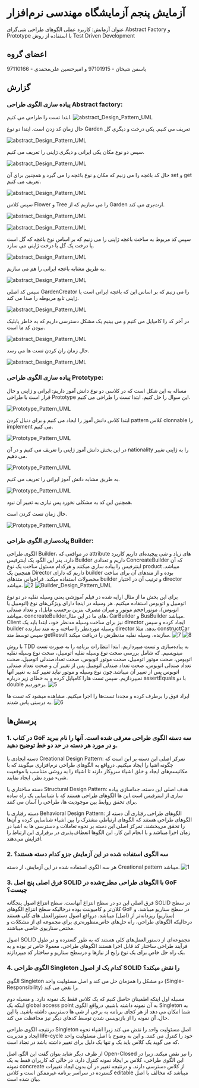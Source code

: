 <div dir=”rtl”>
 
 # آزمایش پنجم آزمایشگاه مهندسی نرم‌افزار
عنوان آزمایش:
کاربرد عملی الگوهای طراحی شی‌گرای Abstract Factory و Prototype با استفاده از روش Test Driven Development
 
 ## اعضای گروه
 یاسمن شیخان - 97101915 و امیرحسین علی‌محمدی - 97110166
 
 
## گزارش
  
### پیاده سازی الگوی طراحی Abstract factory:
ابتدا تست را طراحی می کنیم.
![abstract_Design_Pattern_UML](https://github.com/yasmansh/SE_LAB/blob/main/Exp5/Part1%20-%20Abstract%20Factory/Pics/Capture11.JPG)

حال زمان کد زدن است. ایتدا دو نوع Garden تعریف می کنیم. یکی درخت و دیگری گل

![abstract_Design_Pattern_UML](https://github.com/yasmansh/SE_LAB/blob/main/Exp5/Part1%20-%20Abstract%20Factory/Pics/Capture03.JPG)

سپس دو نوع مکان یکی ایرانی و دیگری ژاپنی را تعریف می کنیم.

![abstract_Design_Pattern_UML](https://github.com/yasmansh/SE_LAB/blob/main/Exp5/Part1%20-%20Abstract%20Factory/Pics/Capture04.JPG)

حال کد باغچه را می زنیم که مکان و نوع باغچه را می گیرد و همچنین برای آن set و get تعریف می کنیم.

![abstract_Design_Pattern_UML](https://github.com/yasmansh/SE_LAB/blob/main/Exp5/Part1%20-%20Abstract%20Factory/Pics/Capture08.JPG)

سپس کلاس Flower و Tree را می سازیم که از Garden ارث‌بری می کند.

![abstract_Design_Pattern_UML](https://github.com/yasmansh/SE_LAB/blob/main/Exp5/Part1%20-%20Abstract%20Factory/Pics/Capture09.JPG)

![abstract_Design_Pattern_UML](https://github.com/yasmansh/SE_LAB/blob/main/Exp5/Part1%20-%20Abstract%20Factory/Pics/Capture10.JPG)

سپس کد مربوط به ساخت باغچه ژاپنی را می زنیم که بر اساس نوع باغچه که گل است یا درخت یک گل یا درخت ژاپنی می سازد.

![abstract_Design_Pattern_UML](https://github.com/yasmansh/SE_LAB/blob/main/Exp5/Part1%20-%20Abstract%20Factory/Pics/Capture05.JPG)

به طریق مشابه باغچه ایرانی را هم می سازیم.

![abstract_Design_Pattern_UML](https://github.com/yasmansh/SE_LAB/blob/main/Exp5/Part1%20-%20Abstract%20Factory/Pics/Capture06.JPG)

سپس کد اصلی GardenCreator را می زنیم که بر اساس این که باغچه ایرانی است یا ژاپنی تابع مربوطه را صدا می کند.

![abstract_Design_Pattern_UML](https://github.com/yasmansh/SE_LAB/blob/main/Exp5/Part1%20-%20Abstract%20Factory/Pics/Capture07.JPG)

در آخر کد را کامپایل می کنیم و می بینیم یک مشکل دسترسی داریم که به خاطر پابلیک نبودن کد ما است.

![abstract_Design_Pattern_UML](https://github.com/yasmansh/SE_LAB/blob/main/Exp5/Part1%20-%20Abstract%20Factory/Pics/Capture01.JPG)

حال زمان ران کردن تست ها می رسد.

![abstract_Design_Pattern_UML](https://github.com/yasmansh/SE_LAB/blob/main/Exp5/Part1%20-%20Abstract%20Factory/Pics/Capture12.JPG)

 
 ### پیاده سازی الگوی طراحی Prototype: 
 
 مساله به این شکل است که در کلاسی دو نوع دانش آموز داریم: ایرانی و ژاپنی و حال قرار است با طراحی Prototype این سوال را حل کنیم.
 ابتدا تست را طراحی می کنیم.
 
 ![Prototype_Pattern_UML](https://github.com/yasmansh/SE_LAB/blob/main/Exp5/Part2%20-%20Prototype/Pics/Capture05.JPG)
 
 ابتدا کلاس دانش آموز را ایجاد می کنیم و برای دنبال کردن pattern کلاس clonnable را implement می کنیم.
 
 ![Prototype_Pattern_UML](https://github.com/yasmansh/SE_LAB/blob/main/Exp5/Part2%20-%20Prototype/Pics/Capture02.JPG)
 
 در این بخش دانش آموز ژاپنی را تعریف می کنیم و در آن nationality را به ژاپنی تغییر می دهیم.
 
 ![Prototype_Pattern_UML](https://github.com/yasmansh/SE_LAB/blob/main/Exp5/Part2%20-%20Prototype/Pics/Capture03.JPG)
 
 به طریق مشابه دانش آموز ایرانی را تعریف می کنیم.
 
 ![Prototype_Pattern_UML](https://github.com/yasmansh/SE_LAB/blob/main/Exp5/Part2%20-%20Prototype/Pics/Capture04.JPG)
 
 همچنین این کد به مشکلی نخورد پس نیازی به تغییر آن نبود.
 
 حال زمان تست کردن است.
 
 ![Prototype_Pattern_UML](https://github.com/yasmansh/SE_LAB/blob/main/Exp5/Part2%20-%20Prototype/Pics/Capture06.JPG)
 

  ### پیاده‌سازی الگوی طراحی Builder:
الگوی طراحی Builder، در مواقعی که attribute های زیاد و شی پیچیده‌ای داریم  کاربرد دارد.
یدر این الگو، یک  اینترفیس Builder داریم و تعدادی ConcreateBuilder که آن اینترفیس را پیاده سازی میکنند و هرکدام مسئول ساخت یک نوع product میباشد. همچنین یک Director داریم که دارای builder بوده و از متدهای آن برای ساخت محصولات استفاده میکند. فراخوانی متدهای builder و ترتیب آن در اختیار director میباشد.
![2](https://user-images.githubusercontent.com/45336465/206543652-8f7c7b14-ac8a-4ed4-8731-1c131349a950.png)
![Builder_Design_Pattern_UML](https://user-images.githubusercontent.com/45336465/206544038-6a96dbfa-e40c-4caf-a926-168d5cf87964.jpg)

  
برای این بخش ما از مثال ارایه شده در فیلم آموزشی یعنی وسیله نقلیه در دو نوع اتومبیل و اتوبوس استفاده میکنیم.
هر وسیله در اینجا دارای ویژگی‌های نوع (اتومبیل یا اتوبوس)، موتور(حجم موتور و میزان مصرف بنزین برحسب مایل)، و تعداد صندلی میباشد.
 concreateBuilderهای ما در این مثال، CarBuilder و BusBuilder میباشد.
 Client نیز برای ساخت وسیله مدنظر خود، ابتدا باید یک director ایجاد کرده و سپس builder وسیله موردنظر را ساخته و به  متد سازنده director بدهد. مثلا constructCar
 سپس توسط متد getResult سازنده، وسیله نقلیه مدنظرش را دریافت میکند.
 ![7](https://user-images.githubusercontent.com/45336465/206543876-300d3759-b3a5-4cc5-bbd9-4c8b63154e68.png)
![8](https://user-images.githubusercontent.com/45336465/206543945-b4b1a809-3543-4c29-adf6-df4ec90805b4.png)

  
 با روش TDD به پیاده‌سازی و تست میپردازیم.
 ابتدا انتظارات برنامه را به صورت تست مینویسیم. که شامل بررسی صحت نوع وسیله نقلیه اتومبیل، صحت نوع وسیله نقلیه اتوبوس، صحت موتور اتومبیل، صحت موتور اتوبوس، صحت تعدادصندلی اتومبیل، صحت تعداد صندلی اتوبوس، صحت تعداد صندلی اتومبیل پس از تغییر آن و صحت تعداد صندلی اتوبوس پس از تغییر آن میباشد.چون نوع وسیله و موتور نباید تغییر کند به تغییر آنها نمیپردازیم.
 سپس تست هارا کامپایل کرده و به خطای زیر درباره assertEquals با دو double برخوردیم.
![5](https://user-images.githubusercontent.com/45336465/206543734-1ed715a9-6186-4dc5-bc12-6c15af5a639a.png)

  ایراد فوق را برطرف کرده و مجددا تست‌ها را اجرا میکنیم. مشاهده میشود که تست ها به درستی پاس شدند.
![6](https://user-images.githubusercontent.com/45336465/206543804-6c5314cb-c4f2-498d-9a62-83ed23ba580f.png)


 ## پرسش‌ها
 ### 1. در کتاب GoF سه دسته الگوی طراحی معرفی شده است. آنها را نام ببرید و در مورد هر دسته در حد دو خط توضیح دهید.
 دسته ایجادی یا   Creational Design Pattern:
تمرکز اصلی این دسته بر این است که  چگونه اشیا را ایجاد میکنیم.
درواقع به الگوهای طراحی نرم‌افزاری میگویند که با مکانیسم‌های ایجاد و خلق اشیاء سروکار دارند تا اشیاء را به روشی متناسب با موقعیت شیء مورد نظر، ایجاد نمایند.

 دسته ساختاری یا Structural Design Pattern:
هدف اصلی این دسته، جداسازی پیاده سازی از اینترفیس است.این ها الگوهای طراحی هستند که با شناسایی یک راه ساده برای تحقق روابط بین موجودیت ها، طراحی را آسان می کنند.

 دسته رفتاری یا Behavioral Design Pattern:
الگوهای طراحی رفتاری آن دسته از الگوهای طراحی هستند که الگوهای ارتباطی مشترک را بین اشیاء شناسایی کرده و آن‌ها را تحقق می‌بخشند. تمرکز اصلی  این دسته بر نحوه تعاملات و  دسترسی ها به اشیا در زمان اجرا میباشد و با انجام این کار، این الگوها انعطاف‌پذیری در برقراری این ارتباط را افزایش می‌دهند.

 ### 2. سه الگوی استفاده شده در این آزمایش جزو کدام دسته هستند؟
هر سه الگوی استفاده شده در این آزمایش، از دسته Creational pattern میباشد.
![1](https://user-images.githubusercontent.com/45336465/206543508-fdae3c51-63b1-41a9-bf02-8c4f594a46fb.png)

 
 ### 3. فرق اصلی پنج اصل SOLID با الگوهای طراحی مطرح‌شده در GoF چیست؟
 
 فرق اصلی این دو در سطح انتزاع آنهاست. سطح انتزاع اصول پنجگانه SOLID در سطح کلان‌تر و کامپوننت بوده درحالیکه سطح انتزاع الگوهای GoF در سطح سناریو میباشد. و (سناریو) ریزدانه‌تر از (اصل) میباشد.
 درواقع اصول دستورالعمل های کلی هستند درحالیکه الگوهای طراحی، راه حل‌های خاص‌منظوره‌تری برای مجموعه ای از مشکلات و مختص سناریوی خاصی میباشند.
 
 اصول SOLID مجموعه‌ای از دستورالعمل‌های کلی هستند که به طور گسترده و  در طول فرآیند طراحی ساختار کد قابل اجرا هستند
 الگوهای طراحی، معمولا خاص تر بوده و به یک راه حل خاص برای یک نوع رایج از نیازها و درسطح سناریو و ساختار کد میپردازند. 
 
 
 
  ### 4. الگوی طراحی Singleton کدام یک از اصول SOLID را نقض میکند؟
  الگوی Singleton دو مشکل را همزمان حل می کند و اصل مسئولیت واحد (Single-Responsibility)  را نقض می کند.
  
  مسیله اول اینکه اطمینان حاصل کنیم که یک کلاس فقط یک نمونه دارد.  و مسیله دوم اینکه یک global access point به آن نمونه داشته باشیم. درواقع الگوی Singleton به شما امکان می دهد از هر کجای برنامه به برخی از شی ها دسترسی داشته باشید. با این حال، آن نمونه را از بازنویسی شدن توسط کدهای دیگر نیز محافظت می کند.
  
  درنتیجه الگوی طراحی Singleton اصل مسئولیت واحد را نقض می کند زیرا اشیاء نحوه ایجاد و مدیریت life-cycle خود را کنترل می کنند. و این به وضوح با اصل مسئولیت واحد که می گوید یک کلاس باید یک و تنها یک دلیل برای تغییر داشته باشد در تضاد است.
 
 از طرف دیگر شاید بتوان گفت این الگو، اصل Open-Closed را نیز نقض میکند. زیرا در این الگوی طراحی، کلاس بر ایجاد نمونه کنترل دارد، در حالی که کاربران فقط به یک نمونه concreate از کلاس دسترسی دارند. و درنتیجه تغییر در آن بدون ایجاد تغییرات گسترده در سراسر برنامه غیرممکن است و کلاس editable میباشد که مخالف با اصل بیان شده است.
